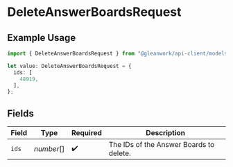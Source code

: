 # DeleteAnswerBoardsRequest

## Example Usage

```typescript
import { DeleteAnswerBoardsRequest } from "@gleanwork/api-client/models/components";

let value: DeleteAnswerBoardsRequest = {
  ids: [
    48919,
  ],
};
```

## Fields

| Field                                   | Type                                    | Required                                | Description                             |
| --------------------------------------- | --------------------------------------- | --------------------------------------- | --------------------------------------- |
| `ids`                                   | *number*[]                              | :heavy_check_mark:                      | The IDs of the Answer Boards to delete. |